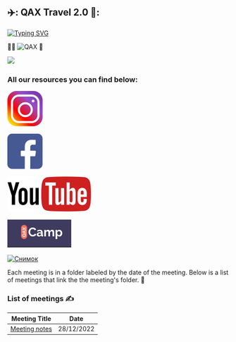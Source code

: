 ## ✈️: QAX Travel 2.0 🚅: 

[![Typing SVG](https://readme-typing-svg.herokuapp.com?color=%2336BCF7&lines=QAX+Travel+Job_offer)](https://git.io/typing-svg) 

👨‍🎓 ![QAX](https://user-images.githubusercontent.com/72439798/183895287-16881555-2ad2-4f11-85ee-51354901f216.PNG) 👩‍ 

<img src="https://media.giphy.com/media/3oKIPDf1E4qKYRJ6oM/giphy-downsized-large.gif" />

### All our resources you can find below:
 
[![QAX](https://github.com/scholokov/qax-portal-2/blob/main/drive/instagram-png-instagram-png-logo-1455-1024x1024.png)](https://www.instagram.com/qax_camp/?igshid=YmMyMTA2M2Y%3D)

[![QAX](https://github.com/scholokov/qax-portal-2/blob/main/drive/facebook-icon-logo-C61047A9E7-seeklogo.com.png)](https://www.facebook.com/qax.camp) 

[![QAX](https://github.com/scholokov/qax-portal-2/blob/main/drive/2560px-Logo_of_YouTube_(2015-2017).svg.png)](https://www.youtube.com/channel/UCXXCVCk7gw0aa8T0a6cx7Ow)

[![QAX](https://github.com/scholokov/qax-portal-2/blob/main/drive/%D0%A1%D0%BD%D0%B8%D0%BC%D0%BE%D0%BA.PNG)](https://portal.qax-camp.com.ua) 

[![Снимок](https://user-images.githubusercontent.com/72439798/211194187-64aad7ab-2fa0-4ecd-831a-a3ff88b43155.PNG)](https://test.long-travel.live/) 

Each meeting is in a folder labeled by the date of the meeting. Below is a list of meetings that link the the meeting's folder. :book:

### List of meetings ✍️ 

| Meeting Title                                     | Date              | 
|---------------------------------------------------|-------------------|
| [Meeting notes](Meeting%20notes/Meeting%20notes%2028.12.22.md) | 28/12/2022 | 
